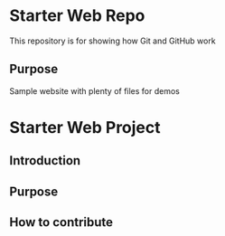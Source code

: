# Starter Web Repo

This repository is for showing how Git and GitHub work

## Purpose

Sample website with plenty of files for demos

# Starter Web Project

## Introduction

## Purpose

## How to contribute
